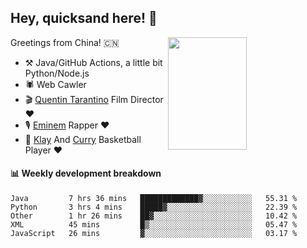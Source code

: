 ## Hey, quicksand here! 🏃
[<img align="right" width="50%" height='180' src="https://quicksandznzn.github.io/image/warriors.jpg">](https://github.com/quicksandznzn)
<!--
[<img align="right" width="50%" src="https://github-readme-stats.vercel.app/api?username=quicksandznzn&theme=dark&show_icons=true">](https://github.com/quicksandznzn)
-->


Greetings from China! 🇨🇳

- ⚒️ Java/GitHub Actions, a little bit Python/Node.js
- 🕷 Web Cawler
- 🎬 [Quentin Tarantino](https://www.instagram.com/tarantinoxx/) Film Director ❤️
- 🎙 [Eminem](https://www.instagram.com/eminem/) Rapper ❤️
- 🏀 [Klay](https://www.instagram.com/klaythompson/) And [Curry](https://www.instagram.com/stephencurry30/) Basketball Player ❤️


#### :bar_chart: Weekly development breakdown
<!--START_SECTION:waka-->
```text
Java         7 hrs 36 mins   █████████████▓░░░░░░░░░░░   55.31 % 
Python       3 hrs 4 mins    █████▓░░░░░░░░░░░░░░░░░░░   22.39 % 
Other        1 hr 26 mins    ██▓░░░░░░░░░░░░░░░░░░░░░░   10.42 % 
XML          45 mins         █▒░░░░░░░░░░░░░░░░░░░░░░░   05.47 % 
JavaScript   26 mins         ▓░░░░░░░░░░░░░░░░░░░░░░░░   03.17 % 
```
<!--END_SECTION:waka-->
